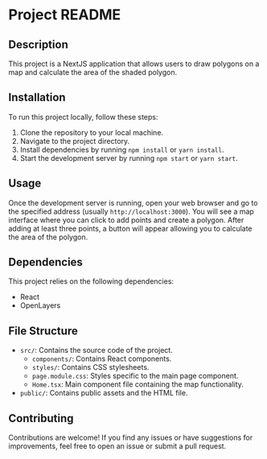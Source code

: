 # Project README

## Description
This project is a NextJS application that allows users to draw polygons on a map and calculate the area of the shaded polygon.

## Installation
To run this project locally, follow these steps:
1. Clone the repository to your local machine.
2. Navigate to the project directory.
3. Install dependencies by running `npm install` or `yarn install`.
4. Start the development server by running `npm start` or `yarn start`.

## Usage
Once the development server is running, open your web browser and go to the specified address (usually `http://localhost:3000`). You will see a map interface where you can click to add points and create a polygon. After adding at least three points, a button will appear allowing you to calculate the area of the polygon.

## Dependencies
This project relies on the following dependencies:
- React
- OpenLayers

## File Structure
- `src/`: Contains the source code of the project.
  - `components/`: Contains React components.
  - `styles/`: Contains CSS stylesheets.
  - `page.module.css`: Styles specific to the main page component.
  - `Home.tsx`: Main component file containing the map functionality.
- `public/`: Contains public assets and the HTML file.

## Contributing
Contributions are welcome! If you find any issues or have suggestions for improvements, feel free to open an issue or submit a pull request.
